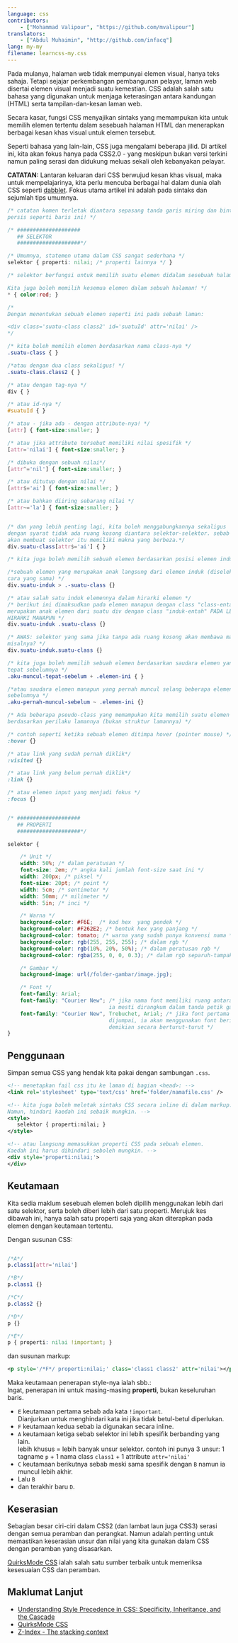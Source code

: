 ```yaml
---
language: css
contributors:
    - ["Mohammad Valipour", "https://github.com/mvalipour"]
translators:
    - ["Abdul Muhaimin", "http://github.com/infacq"]
lang: my-my
filename: learncss-my.css
---
```


Pada mulanya, halaman web tidak mempunyai elemen visual, hanya teks sahaja.
Tetapi sejajar perkembangan pembangunan pelayar, laman web disertai elemen visual menjadi suatu kemestian.
CSS adalah salah satu bahasa yang digunakan untuk menjaga keterasingan antara
kandungan (HTML) serta tampilan-dan-kesan laman web.

Secara kasar, fungsi CSS menyajikan sintaks yang memampukan kita
untuk memilih elemen tertentu dalam sesebuah halaman HTML
dan menerapkan berbagai kesan khas visual untuk elemen tersebut.

Seperti bahasa yang lain-lain, CSS juga mengalami beberapa jilid.
Di artikel ini, kita akan fokus hanya pada CSS2.0 - yang meskipun bukan versi terkini
namun paling serasi dan didukung meluas sekali oleh kebanyakan pelayar.

**CATATAN:** Lantaran keluaran dari CSS berwujud kesan khas visual,
maka untuk mempelajarinya, kita perlu mencuba berbagai hal dalam dunia olah CSS
seperti [dabblet](http://dabblet.com/).
Fokus utama artikel ini adalah pada sintaks dan sejumlah tips umumnya.


```css
/* catatan komen terletak diantara sepasang tanda garis miring dan bintang,
persis seperti baris ini! */

/* ####################
   ## SELEKTOR
   ####################*/

/* Umumnya, statemen utama dalam CSS sangat sederhana */
selektor { properti: nilai; /* properti lainnya */ }

/* selektor berfungsi untuk memilih suatu elemen didalam sesebuah halaman.

Kita juga boleh memilih kesemua elemen dalam sebuah halaman! */
* { color:red; }

/*
Dengan menentukan sebuah elemen seperti ini pada sebuah laman:

<div class='suatu-class class2' id='suatuId' attr='nilai' />
*/

/* kita boleh memilih elemen berdasarkan nama class-nya */
.suatu-class { }

/*atau dengan dua class sekaligus! */
.suatu-class.class2 { }

/* atau dengan tag-nya */
div { }

/* atau id-nya */
#suatuId { }

/* atau - jika ada - dengan attribute-nya! */
[attr] { font-size:smaller; }

/* atau jika attribute tersebut memiliki nilai spesifik */
[attr='nilai'] { font-size:smaller; }

/* dibuka dengan sebuah nilai*/
[attr^='nil'] { font-size:smaller; }

/* atau ditutup dengan nilai */
[attr$='ai'] { font-size:smaller; }

/* atau bahkan diiring sebarang nilai */
[attr~='la'] { font-size:smaller; }


/* dan yang lebih penting lagi, kita boleh menggabungkannya sekaligus
dengan syarat tidak ada ruang kosong diantara selektor-selektor. sebab adanya ruang kosong
akan membuat selektor itu memiliki makna yang berbeza.*/
div.suatu-class[attr$='ai'] { }

/* kita juga boleh memilih sebuah elemen berdasarkan posisi elemen induknya.*/

/*sebuah elemen yang merupakan anak langsung dari elemen induk (diseleksi dengan
cara yang sama) */
div.suatu-induk > .-suatu-class {}

/* atau salah satu induk elemennya dalam hirarki elemen */
/* berikut ini dimaksudkan pada elemen manapun dengan class "class-entah" dan
merupakan anak elemen dari suatu div dengan class "induk-entah" PADA LEVEL
HIRARKI MANAPUN */
div.suatu-induk .suatu-class {}

/* AWAS: selektor yang sama jika tanpa ada ruang kosong akan membawa makna yang lain.
misalnya? */
div.suatu-induk.suatu-class {}

/* kita juga boleh memilih sebuah elemen berdasarkan saudara elemen yang muncul
tepat sebelumnya */
.aku-muncul-tepat-sebelum + .elemen-ini { }

/*atau saudara elemen manapun yang pernah muncul selang beberapa elemen
sebelumnya */
.aku-pernah-muncul-sebelum ~ .elemen-ini {}

/* Ada beberapa pseudo-class yang memampukan kita memilih suatu elemen
berdasarkan perilaku lamannya (bukan struktur lamannya) */

/* contoh seperti ketika sebuah elemen ditimpa hover (pointer mouse) */
:hover {}

/* atau link yang sudah pernah diklik*/
:visited {}

/* atau link yang belum pernah diklik*/
:link {}

/* atau elemen input yang menjadi fokus */
:focus {}


/* ####################
   ## PROPERTI
   ####################*/

selektor {

    /* Unit */
    width: 50%; /* dalam peratusan */
    font-size: 2em; /* angka kali jumlah font-size saat ini */
    width: 200px; /* piksel */
    font-size: 20pt; /* point */
    width: 5cm; /* sentimeter */
    width: 50mm; /* milimeter */
    width: 5in; /* inci */

    /* Warna */
    background-color: #F6E;  /* kod hex  yang pendek */
    background-color: #F262E2; /* bentuk hex yang panjang */
    background-color: tomato; /* warna yang sudah punya konvensi nama */
    background-color: rgb(255, 255, 255); /* dalam rgb */
    background-color: rgb(10%, 20%, 50%); /* dalam peratusan rgb */
    background-color: rgba(255, 0, 0, 0.3); /* dalam rgb separuh-tampak-tembus*/

    /* Gambar */
    background-image: url(/folder-gambar/image.jpg);

    /* Font */
    font-family: Arial;
    font-family: "Courier New"; /* jika nama font memiliki ruang antaranya,
    							ia mesti dirangkum dalam tanda petik ganda */
    font-family: "Courier New", Trebuchet, Arial; /* jika font pertama tidak
    							dijumpai, ia akan menggunakan font berikutnya,
    							demikian secara berturut-turut */
}

```

## Penggunaan

Simpan semua CSS yang hendak kita pakai dengan sambungan `.css`.

```xml
<!-- menetapkan fail css itu ke laman di bagian <head>: -->
<link rel='stylesheet' type='text/css' href='folder/namafile.css' />

<!-- kita juga boleh meletak sintaks CSS secara inline di dalam markup.
Namun, hindari kaedah ini sebaik mungkin. -->
<style>
   selektor { properti:nilai; }
</style>

<!-- atau langsung memasukkan properti CSS pada sebuah elemen.
Kaedah ini harus dihindari seboleh mungkin. -->
<div style='properti:nilai;'>
</div>

```

## Keutamaan

Kita sedia maklum sesebuah elemen boleh dipilih menggunakan lebih dari satu selektor,
serta boleh diberi lebih dari satu properti.
Merujuk kes dibawah ini, hanya salah satu properti saja yang akan diterapkan
pada elemen dengan keutamaan tertentu.

Dengan susunan CSS:

```css

/*A*/
p.class1[attr='nilai']

/*B*/
p.class1 {}

/*C*/
p.class2 {}

/*D*/
p {}

/*E*/
p { properti: nilai !important; }

```

dan susunan markup:

```xml
<p style='/*F*/ properti:nilai;' class='class1 class2' attr='nilai'></p>
```

Maka keutamaan penerapan style-nya ialah sbb.:  
Ingat, penerapan ini untuk masing-masing **properti**,
bukan keseluruhan baris.

* `E` keutamaan pertama sebab ada kata `!important`.  
	Dianjurkan untuk menghindari kata ini jika tidak betul-betul diperlukan.
* `F` keutamaan kedua sebab ia digunakan secara inline.
* `A` keutamaan ketiga sebab selektor ini lebih spesifik berbanding yang lain.  
	lebih khusus = lebih banyak unsur selektor. contoh ini punya 3 unsur:
	1 tagname `p` + 1 nama class `class1` + 1 attribute `attr='nilai'`
* `C` keutamaan berikutnya sebab meski sama spesifik dengan `B` namun
	ia muncul lebih akhir.
* Lalu `B`
* dan terakhir baru `D`.

## Keserasian

Sebagian besar ciri-ciri dalam CSS2 (dan lambat laun juga CSS3) serasi dengan
semua peramban dan perangkat. Namun adalah penting untuk memastikan keserasian
unsur dan nilai yang kita gunakan dalam CSS dengan peramban yang disasarkan.

[QuirksMode CSS](http://www.quirksmode.org/css/) ialah salah satu sumber terbaik untuk memeriksa kesesuaian CSS dan peramban.

## Maklumat Lanjut

* [Understanding Style Precedence in CSS: Specificity, Inheritance, and the Cascade](http://www.vanseodesign.com/css/css-specificity-inheritance-cascaade/)
* [QuirksMode CSS](http://www.quirksmode.org/css/)
* [Z-Index - The stacking context](https://developer.mozilla.org/en-US/docs/Web/Guide/CSS/Understanding_z_index/The_stacking_context)
